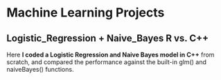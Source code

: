 # Machine Learning Projects

## Logistic_Regression + Naive_Bayes R vs. C++

Here **I coded a Logistic Regression and Naive Bayes model in C++** from scratch, and compared the performance against the built-in glm() and naiveBayes() functions.

